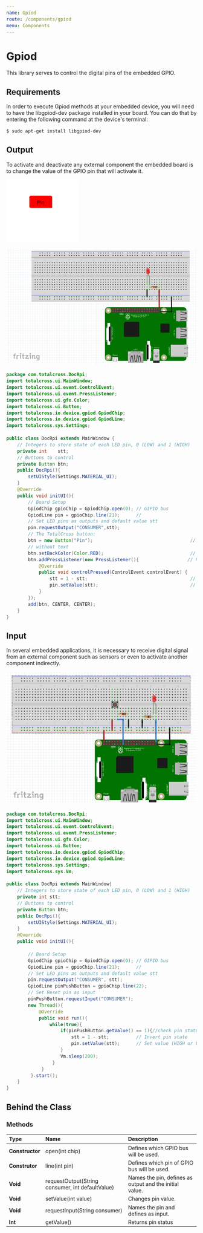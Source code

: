 ```yaml
---
name: Gpiod
route: /components/gpiod
menu: Components
---
```


# Gpiod

This library serves to control the digital pins of the embedded GPIO.

## Requirements

In order to execute Gpiod methods at your embedded device, you will need to have the libgpiod-dev package installed in your board. You can do that by entering the following command at the device's terminal:

```java
$ sudo apt-get install libgpiod-dev
```

## Output

To activate and deactivate any external component the embedded board is to change the value of the GPIO pin that will activate it.

![image12](../.gitbook/assets/image12.png)

![image113](../.gitbook/assets/image113.png)

```java
package com.totalcross.DocRpi;
import totalcross.ui.MainWindow;
import totalcross.ui.event.ControlEvent;
import totalcross.ui.event.PressListener;
import totalcross.ui.gfx.Color;
import totalcross.ui.Button;
import totalcross.io.device.gpiod.GpiodChip;
import totalcross.io.device.gpiod.GpiodLine;
import totalcross.sys.Settings;

public class DocRpi extends MainWindow {
    // Integers to store state of each LED pin, 0 (LOW) and 1 (HIGH)
    private int    stt;
    // Buttons to control
    private Button btn;
    public DocRpi(){
        setUIStyle(Settings.MATERIAL_UI);
    }
    @Override
    public void initUI(){
        // Board Setup
        GpiodChip gpioChip = GpiodChip.open(0); // GIPIO bus
        GpiodLine pin = gpioChip.line(21);      //
        // Set LED pins as outputs and default value stt
        pin.requestOutput("CONSUMER",stt);
        // The TotalCross button:
        btn = new Button("Pin");                                    // Button instantiation
        // without text
        btn.setBackColor(Color.RED);                                // Set background color (red)
        btn.addPressListener(new PressListener(){                  // Press event listener
            @Override
            public void controlPressed(ControlEvent controlEvent) {
                stt = 1 - stt;                                      // Invert pin state
                pin.setValue(stt);                                  // Set value (HIGH or LOW)
            }
        });
        add(btn, CENTER, CENTER);
    }
}
```

## Input

In several embedded applications, it is necessary to receive digital signal from an external component such as sensors or even to activate another component indirectly.

![image72](../.gitbook/assets/image72.png)

```java
package com.totalcross.DocRpi;
import totalcross.ui.MainWindow;
import totalcross.ui.event.ControlEvent;
import totalcross.ui.event.PressListener;
import totalcross.ui.gfx.Color;
import totalcross.ui.Button;
import totalcross.io.device.gpiod.GpiodChip;
import totalcross.io.device.gpiod.GpiodLine;
import totalcross.sys.Settings;
import totalcross.sys.Vm;

public class DocRpi extends MainWindow{
    // Integers to store state of each LED pin, 0 (LOW) and 1 (HIGH)
    private int stt;
    // Buttons to control
    private Button btn;
    public DocRpi(){
        setUIStyle(Settings.MATERIAL_UI);
    }
    @Override
    public void initUI(){

        // Board Setup
        GpiodChip gpioChip = GpiodChip.open(0); // GIPIO bus
        GpiodLine pin = gpioChip.line(21);      //
        // Set LED pins as outputs and default value stt
        pin.requestOutput("CONSUMER", stt);
        GpiodLine pinPushButton = gpioChip.line(22);
        // Set Reset pin as input
        pinPushButton.requestInput("CONSUMER");
        new Thread(){
            @Override
            public void run(){
                while(true){
                    if(pinPushButton.getValue() == 1){//check pin status
                        stt = 1 - stt;          // Invert pin state
                        pin.setValue(stt);      // Set value (HIGH or LOW)
                    }
                    Vm.sleep(200);
                 }
             }
         }.start();
    }
}

```

## Behind the Class

### Methods

| Type            | Name                                               | Description                                             |
| :-------------- | :------------------------------------------------- | :------------------------------------------------------ |
| **Constructor** | open\(int chip\)                                   | Defines which GPIO bus will be used.                    |
| **Construtor**  | line\(int pin\)                                    | Defines which pin of GPIO bus will be used.             |
| **Void**        | requestOutput\(String consumer, int defaultValue\) | Names the pin, defines as output and the initial value. |
| **Void**        | setValue\(int value\)                              | Changes pin value.                                      |
| **Void**        | requestInput\(String consumer\)                    | Names the pin and defines as input.                     |
| **Int**         | getValue\(\)                                       | Returns pin status                                      |
